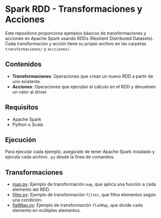 # Spark RDD - Transformaciones y Acciones

Este repositorio proporciona ejemplos básicos de transformaciones y acciones en Apache Spark usando RDDs (Resilient Distributed Datasets). Cada transformación y acción tiene su propio archivo en las carpetas `transformaciones/` y `accciones/`.

## Contenidos
- **Transformaciones**: Operaciones que crean un nuevo RDD a partir de uno existente.
- **Acciones**: Operaciones que ejecutan el cálculo en el RDD y devuelven un valor al driver.

## Requisitos
- Apache Spark
- Python o Scala

## Ejecución
Para ejecutar cada ejemplo, asegúrate de tener Apache Spark instalado y ejecuta cada archivo `.py` desde la línea de comandos.

## Transformaciones
- [map.py](transformaciones/map.py): Ejemplo de transformación `map`, que aplica una función a cada elemento del RDD.
- [filter.py](transformaciones/filter.py): Ejemplo de transformación `filter`, que filtra elementos según una condición.
- [flatMap.py](transformations/flatMap.py): Ejemplo de transformación `flatMap`, que divide cada elemento en múltiples elementos.



